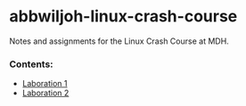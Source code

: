 # abbwiljoh-linux-crash-course
Notes and assignments for the Linux Crash Course at MDH.

### Contents:

* [Laboration 1](https://github.com/abbwiljoh/abbwiljoh-linux-crash-course/blob/main/lab1.md "Go to notes")
* [Laboration 2](https://github.com/abbwiljoh/abbwiljoh-linux-crash-course/blob/main/lab2.md "Go to notes")
